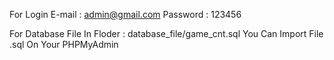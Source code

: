 For Login
E-mail : admin@gmail.com
Password : 123456

For Database
File In Floder : database_file/game_cnt.sql
You Can Import File .sql On Your PHPMyAdmin

